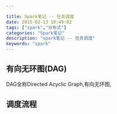 ```yaml
---

title: Spark笔记 -- 任务调度
date: 2015-02-13 10:49:02
tags: ["spark","分布式"]
categories: "Spark笔记"
description: "spark笔记 -- 任务调度"
keywords: "spark"
---
```



## 有向无环图(DAG)

DAG全称Directed Acyclic Graph,有向无环图,


## 调度流程

